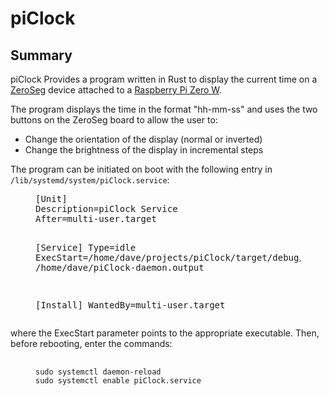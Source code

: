 <h1>piClock</h1>
<h2>Summary</h2>
<p>piClock Provides a program written in Rust to display the current time on a <a href="https://thepihut.com/products/zeroseg">ZeroSeg</a> device attached to a <a href="https://www.raspberrypi.org/products/raspberry-pi-zero-w/">Raspberry Pi Zero W</a>.
<p>The program displays the time in the format "hh-mm-ss" and uses the two buttons on the ZeroSeg board to allow the user to:
<ul>
<li>Change the orientation of the display (normal or inverted)</li>
<li>Change the brightness of the display in incremental steps</li>
</ul>
<p>The program can be initiated on boot with the following entry in <code>/lib/systemd/system/piClock.service</code>:
<figure><pre>
[Unit]
Description=piClock Service
After=multi-user.target
 
[Service]
Type=idle
ExecStart=/home/dave/projects/piClock/target/debug/piClock &>> /home/dave/piClock-daemon.output
 
[Install]
WantedBy=multi-user.target
</pre></figure>
<p>where the ExecStart parameter points to the appropriate executable.  Then, before rebooting, enter the commands:
<figure>
    <pre>
        <code>
sudo systemctl daemon-reload
sudo systemctl enable piClock.service
        </code>
    </pre>
</figure>
